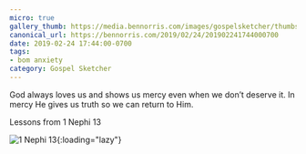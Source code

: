 ```yaml
---
micro: true
gallery_thumb: https://media.bennorris.com/images/gospelsketcher/thumbs/1-nephi-13-03.jpg
canonical_url: https://bennorris.com/2019/02/24/201902241744000700
date: 2019-02-24 17:44:00-0700
tags:
- bom anxiety
category: Gospel Sketcher
---
```


God always loves us and shows us mercy even when we don’t deserve it. In mercy He gives us truth so we can return to Him.

Lessons from 1 Nephi 13

![1 Nephi 13](https://media.bennorris.com/images/gospelsketcher/bom-anxiety-study/1-nephi-13-03.jpg){:loading="lazy"}